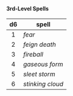 #### 3rd-Level Spells
|  d6 | spell            |
|:---:|------------------|
|  1  | *fear*           |
|  2  | *feign death*    |
|  3  | *fireball*       |
|  4  | *gaseous form*   |
|  5  | *sleet storm*    |
|  6  | *stinking cloud* |

#